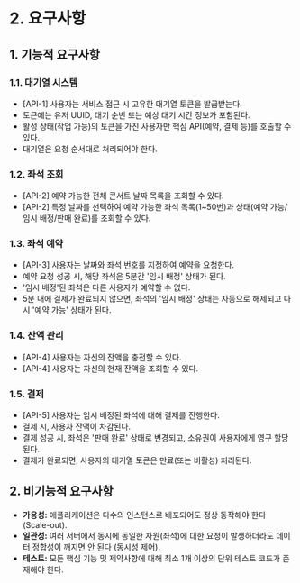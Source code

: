 # 2. 요구사항

## 1. 기능적 요구사항

### 1.1. 대기열 시스템
-   [API-1] 사용자는 서비스 접근 시 고유한 대기열 토큰을 발급받는다.
-   토큰에는 유저 UUID, 대기 순번 또는 예상 대기 시간 정보가 포함된다.
-   활성 상태(작업 가능)의 토큰을 가진 사용자만 핵심 API(예약, 결제 등)를 호출할 수 있다.
-   대기열은 요청 순서대로 처리되어야 한다.

### 1.2. 좌석 조회
-   [API-2] 예약 가능한 전체 콘서트 날짜 목록을 조회할 수 있다.
-   [API-2] 특정 날짜를 선택하여 예약 가능한 좌석 목록(1~50번)과 상태(예약 가능/임시 배정/판매 완료)를 조회할 수 있다.

### 1.3. 좌석 예약
-   [API-3] 사용자는 날짜와 좌석 번호를 지정하여 예약을 요청한다.
-   예약 요청 성공 시, 해당 좌석은 5분간 '임시 배정' 상태가 된다.
-   '임시 배정'된 좌석은 다른 사용자가 예약할 수 없다.
-   5분 내에 결제가 완료되지 않으면, 좌석의 '임시 배정' 상태는 자동으로 해제되고 다시 '예약 가능' 상태가 된다.

### 1.4. 잔액 관리
-   [API-4] 사용자는 자신의 잔액을 충전할 수 있다.
-   [API-4] 사용자는 자신의 현재 잔액을 조회할 수 있다.

### 1.5. 결제
-   [API-5] 사용자는 임시 배정된 좌석에 대해 결제를 진행한다.
-   결제 시, 사용자 잔액이 차감된다.
-   결제 성공 시, 좌석은 '판매 완료' 상태로 변경되고, 소유권이 사용자에게 영구 할당된다.
-   결제가 완료되면, 사용자의 대기열 토큰은 만료(또는 비활성) 처리된다.

## 2. 비기능적 요구사항

-   **가용성:** 애플리케이션은 다수의 인스턴스로 배포되어도 정상 동작해야 한다 (Scale-out).
-   **일관성:** 여러 서버에서 동시에 동일한 자원(좌석)에 대한 요청이 발생하더라도 데이터 정합성이 깨지면 안 된다 (동시성 제어).
-   **테스트:** 모든 핵심 기능 및 제약사항에 대해 최소 1개 이상의 단위 테스트 코드가 존재해야 한다.
